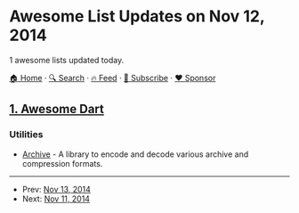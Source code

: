 # Awesome List Updates on Nov 12, 2014

1 awesome lists updated today.

[🏠 Home](/README.md) · [🔍 Search](https://www.trackawesomelist.com/search/) · [🔥 Feed](https://www.trackawesomelist.com/rss.xml) · [📮 Subscribe](https://trackawesomelist.us17.list-manage.com/subscribe?u=d2f0117aa829c83a63ec63c2f&id=36a103854c) · [❤️  Sponsor](https://github.com/sponsors/theowenyoung)



## [1. Awesome Dart](/content/yissachar/awesome-dart/README.md)

### Utilities

*   [Archive](https://pub.dartlang.org/packages/archive) - A library to encode and decode various archive and compression formats.

---

- Prev: [Nov 13, 2014](/content/2014/11/13/README.md)
- Next: [Nov 11, 2014](/content/2014/11/11/README.md)